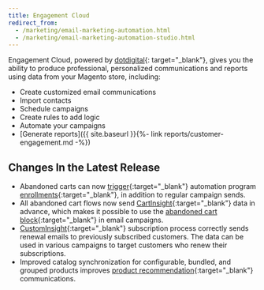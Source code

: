 ```yaml
---
title: Engagement Cloud
redirect_from: 
  - /marketing/email-marketing-automation.html
  - /marketing/email-marketing-automation-studio.html 
---
```


Engagement Cloud, powered by [dotdigital][1]{: target="_blank"}, gives you the ability to produce professional, personalized communications and reports using data from your Magento store, including:

* Create customized email communications
* Import contacts
* Schedule campaigns
* Create rules to add logic
* Automate your campaigns
* [Generate reports]({{ site.baseurl }}{%- link reports/customer-engagement.md -%})

## Changes In the Latest Release
* Abandoned carts can now [trigger](https://support.dotdigital.com/hc/en-gb/articles/212213998-Automated-and-triggered-campaigns-an-overview){:target="_blank"} automation program [enrollments](https://support.dotdigital.com/hc/en-gb/articles/360000521524-Automation-Automation-enrolment-Magento-2){:target="_blank"}, in addition to regular campaign sends.
* All abandoned cart flows now send [CartInsight](https://support.dotdigital.com/hc/en-gb/articles/360000456890-Getting-started){:target="_blank"} data in advance, which makes it possible to use the [abandoned cart block](https://support.dotdigital.com/hc/en-gb/articles/360000396784-Adding-abandoned-cart-details-to-your-campaign){:target="_blank"} in email campaigns.
* [CustomInsight](https://support.dotdigital.com/hc/en-gb/articles/360006533360-Overview-of-Insight-data){:target="_blank"} subscription process correctly sends renewal emails to previously subscribed customers. The data can be used in various campaigns to target customers who renew their subscriptions.
* Improved catalog synchronization for configurable, bundled, and grouped products improves [product recommendation](https://support.dotdigital.com/hc/en-gb/articles/360000110040-Product-recommendations-an-overview){:target="_blank"} communications. 

[1]: https://dotdigital.com/
